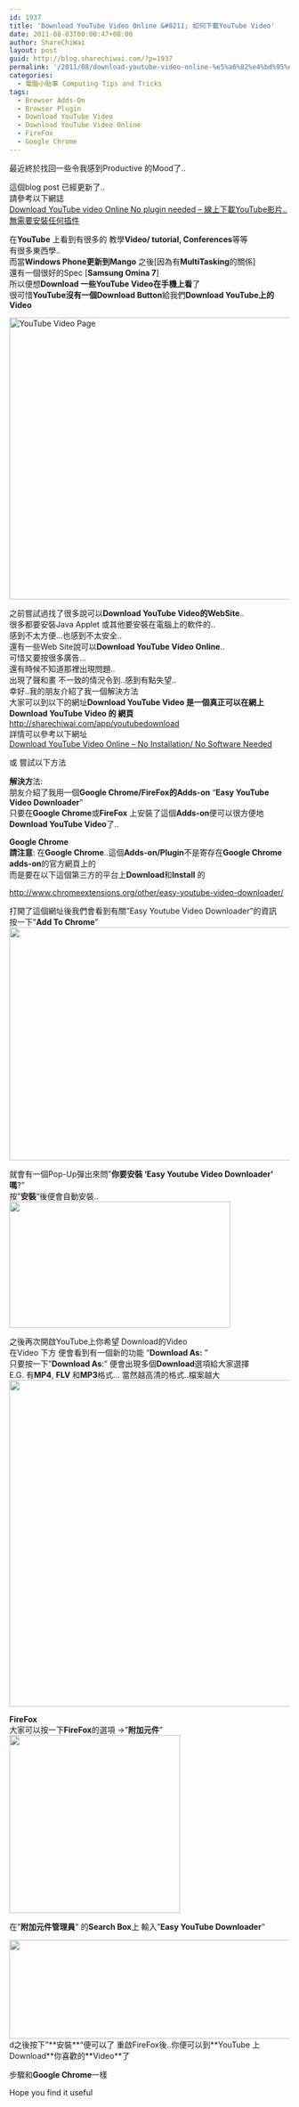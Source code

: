 ```yaml
---
id: 1937
title: 'Download YouTube Video Online &#8211; 如何下載YouTube Video'
date: 2011-08-03T00:00:47+08:00
author: ShareChiWai
layout: post
guid: http://blog.sharechiwai.com/?p=1937
permalink: '/2011/08/download-youtube-video-online-%e5%a6%82%e4%bd%95%e4%b8%8b%e8%bc%89youtube-video/'
categories:
  - 電腦小貼事 Computing Tips and Tricks
tags:
  - Browser Adds-On
  - Browser Plugin
  - Download YouTube Video
  - Download YouTube Video Online
  - FireFox
  - Google Chrome
---
```

最近終於找回一些令我感到Productive 的Mood了..

這個blog post 已經更新了..  
請參考以下網誌  
<a title="Download YouTube video Online No plugin needed – 線上下載YouTube影片..無需要安裝任何插件" href="http://blog.sharechiwai.com/2014/02/youtube-video-download-online-no-plugin-needed-%e7%b7%9a%e4%b8%8a%e4%b8%8b%e8%bc%89youtube%e5%bd%b1%e7%89%87-%e7%84%a1%e9%9c%80%e8%a6%81%e5%ae%89%e8%a3%9d%e4%bb%bb%e4%bd%95%e6%8f%92%e4%bb%b6/" target="_blank">Download YouTube video Online No plugin needed – 線上下載YouTube影片..無需要安裝任何插件</a>

在**YouTube** 上看到有很多的 教學**Video/ tutorial, Conferences**等等  
有很多東西學..  
而當**Windows Phone更新到Mango** 之後[因為有**MultiTasking**的關係]  
還有一個很好的Spec [**Samsung Omina 7**]  
所以便想**Download 一些YouTube Video在手機上看**了  
很可惜**YouTube沒有一個Download Button**給我們**Download YouTube上的Video**

<img title="YouTube Video Page" src="https://i2.wp.com/api.photoshop.com/v1.0/accounts/aa9037104a014abbb11ad4bd58324b91/assets/4adb90019f2f4840b2ac6a8bed2ebcad/renditions/fullsize.jpg?resize=625%2C507" alt="YouTube Video Page" width="625" height="507" data-recalc-dims="1" /> 

之前嘗試過找了很多說可以**Download YouTube Video的WebSite**..  
很多都要安裝Java Applet 或其他要安裝在電腦上的軟件的..  
感到不太方便&#8230;也感到不太安全..  
還有一些Web Site說可以**Download YouTube Video Online**..  
可惜又要按很多廣告&#8230;  
還有時候不知道那裡出現問題..  
出現了聲和畫 不一致的情況令到..感到有點失望..  
幸好..我的朋友介紹了我一個解決方法  
大家可以到以下的網址**Download YouTube Video 是一個真正可以在網上Download YouTube Video 的 網頁**  
[http://sharechiwai.com/app/youtubedownload  
](http://sharechiwai.com/labs/youtubedownload/) 詳情可以參考以下網址  
<a title="Permalink to Download YouTube Video Online – No Installation/ No Software Needed" href="http://blog.sharechiwai.com/2011/08/download-youtube-video-online-no-installation-no-software-needed/" rel="bookmark">Download YouTube Video Online – No Installation/ No Software Needed</a>

或 嘗試以下方法

**解決方**法:  
朋友介紹了我用一個**Google Chrome/FireFox的Adds-on** “**Easy YouTube Video Downloader**”  
只要在**Google Chrome**或**FireFox** 上安裝了這個**Adds-on**便可以很方便地**Download YouTube Video**了..

**Google Chrome**  
**請注意**: 在**Google Chrome**..這個**Adds-on/Plugin**不是寄存在**Google Chrome adds-on**的官方網頁上的  
而是要在以下這個第三方的平台上**Download**和**Install** 的

<http://www.chromeextensions.org/other/easy-youtube-video-downloader/>

打開了這個網址後我們會看到有關&#8221;Easy Youtube Video Downloader&#8221;的資訊  
按一下&#8221;**Add To Chrome**&#8221;  
<img src="https://i0.wp.com/api.photoshop.com/v1.0/accounts/aa9037104a014abbb11ad4bd58324b91/assets/8a5154ea2f7a490bb4ab32c0822d2ffb/renditions/fullsize.jpg?resize=625%2C419" alt="" width="625" height="419" data-recalc-dims="1" /> 

就會有一個Pop-Up彈出來問&#8221;**你要安裝 &#8216;Easy Youtube Video Downloader&#8217; 嗎**?&#8221;  
按&#8221;**安裝**&#8220;後便會自動安裝..  
<img src="https://i2.wp.com/api.photoshop.com/v1.0/accounts/aa9037104a014abbb11ad4bd58324b91/assets/5043d66ac3ae468ba29bfda3047f6ea2/renditions/fullsize.jpg?resize=397%2C227" alt="" width="397" height="227" data-recalc-dims="1" /> 

之後再次開啟YouTube上你希望 Download的Video  
在Video 下方 便會看到有一個新的功能 &#8220;**Download As:** &#8221;  
只要按一下&#8221;**Download As**:&#8221; 便會出現多個**Download**選項給大家選擇  
E.G. 有**MP4**, **FLV** 和**MP3**格式&#8230; 當然越高清的格式..檔案越大  
<img src="https://i1.wp.com/api.photoshop.com/v1.0/accounts/aa9037104a014abbb11ad4bd58324b91/assets/0db72904b9cb47b7840fa6b0958c76b9/renditions/fullsize.jpg?resize=625%2C587" alt="" width="625" height="587" data-recalc-dims="1" /> 

**FireFox**  
大家可以按一下**FireFox**的選項 ->&#8221;**附加元件**&#8221;  
<img src="https://i0.wp.com/api.photoshop.com/v1.0/accounts/aa9037104a014abbb11ad4bd58324b91/assets/1cf8205829f64c71a3d8d37d5d96efe4/renditions/fullsize.jpg?resize=307%2C320" alt="" width="307" height="320" data-recalc-dims="1" /> 

在&#8221;**附加元件管理員**&#8221; 的**Search Box**上 輸入&#8221;**Easy YouTube Downloader**&#8221;

<img src="https://i0.wp.com/api.photoshop.com/v1.0/accounts/aa9037104a014abbb11ad4bd58324b91/assets/36253e3c5f91486cba8a686d066d03ff/renditions/fullsize.jpg?resize=625%2C178" alt="" width="625" height="178" data-recalc-dims="1" />  
d之後按下&#8221;**安裝**&#8220;便可以了  
重啟FireFox後..你便可以到**YouTube 上Download**你喜歡的**Video**了

步驟和**Google Chrome**一樣

Hope you find it useful